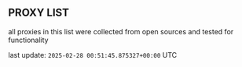 ## PROXY LIST

all proxies in this list were collected from open sources and tested for functionality

last update: `2025-02-28 00:51:45.875327+00:00` UTC